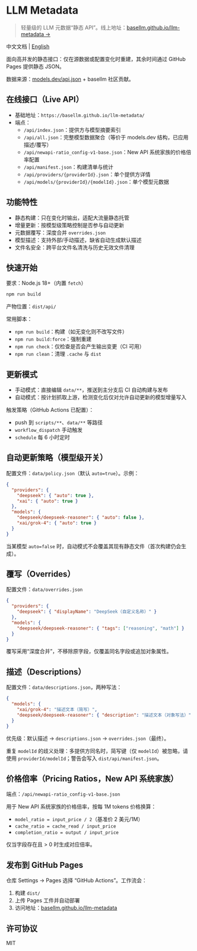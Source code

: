 # LLM Metadata

> 轻量级的 LLM 元数据“静态 API”。线上地址：[basellm.github.io/llm-metadata →](https://basellm.github.io/llm-metadata/)

中文文档 | [English](README.md)

面向高并发的静态接口：仅在源数据或配置变化时重建，其余时间通过 GitHub Pages 提供静态 JSON。

数据来源：[models.dev/api.json](https://models.dev/api.json) + basellm 社区贡献。

## 在线接口（Live API）

- 基础地址：`https://basellm.github.io/llm-metadata/`
- 端点：
  - `/api/index.json`：提供方与模型摘要索引
  - `/api/all.json`：完整模型数据聚合（等价于 models.dev 结构，已应用描述/覆写）
  - `/api/newapi-ratio_config-v1-base.json`：New API 系统家族的价格倍率配置
  - `/api/manifest.json`：构建清单与统计
  - `/api/providers/{providerId}.json`：单个提供方详情
  - `/api/models/{providerId}/{modelId}.json`：单个模型元数据

## 功能特性

- 静态构建：只在变化时输出，适配大流量静态托管
- 增量更新：按模型级策略控制是否参与自动更新
- 元数据覆写：深度合并 `overrides.json`
- 模型描述：支持外部/手动描述，缺省自动生成默认描述
- 文件名安全：跨平台文件名清洗与历史无效文件清理

## 快速开始

要求：Node.js 18+（内置 `fetch`）

```bash
npm run build
```

产物位置：`dist/api/`

常用脚本：

- `npm run build`：构建（如无变化则不改写文件）
- `npm run build:force`：强制重建
- `npm run check`：仅检查是否会产生输出变更（CI 可用）
- `npm run clean`：清理 `.cache` 与 `dist`

## 更新模式

- 手动模式：直接编辑 `data/**`，推送到主分支后 CI 自动构建与发布
- 自动模式：按计划抓取上游，检测变化后仅对允许自动更新的模型增量写入

触发策略（GitHub Actions 已配置）：

- push 到 `scripts/**`、`data/**` 等路径
- `workflow_dispatch` 手动触发
- `schedule` 每 6 小时定时

## 自动更新策略（模型级开关）

配置文件：`data/policy.json`（默认 `auto=true`）。示例：

```json
{
  "providers": {
    "deepseek": { "auto": true },
    "xai": { "auto": true }
  },
  "models": {
    "deepseek/deepseek-reasoner": { "auto": false },
    "xai/grok-4": { "auto": true }
  }
}
```

当某模型 `auto=false` 时，自动模式不会覆盖其现有静态文件（首次构建仍会生成）。

## 覆写（Overrides）

配置文件：`data/overrides.json`

```json
{
  "providers": {
    "deepseek": { "displayName": "DeepSeek（自定义名称）" }
  },
  "models": {
    "deepseek/deepseek-reasoner": { "tags": ["reasoning", "math"] }
  }
}
```

覆写采用“深度合并”，不移除原字段，仅覆盖同名字段或追加对象属性。

## 描述（Descriptions）

配置文件：`data/descriptions.json`，两种写法：

```json
{
  "models": {
    "xai/grok-4": "描述文本（简写）",
    "deepseek/deepseek-reasoner": { "description": "描述文本（对象写法）" }
  }
}
```

优先级：默认描述 → `descriptions.json` → `overrides.json`（最终）。

重复 `modelId` 的歧义处理：多提供方同名时，简写键（仅 `modelId`）被忽略，请使用 `providerId/modelId`；警告会写入 `dist/api/manifest.json`。

## 价格倍率（Pricing Ratios，New API 系统家族）

端点：`/api/newapi-ratio_config-v1-base.json`

用于 New API 系统家族的价格倍率，按每 1M tokens 价格换算：

- `model_ratio = input_price / 2`（基准价 2 美元/1M）
- `cache_ratio = cache_read / input_price`
- `completion_ratio = output / input_price`

仅当字段存在且 > 0 时生成对应倍率。

## 发布到 GitHub Pages

仓库 Settings → Pages 选择 “GitHub Actions”。工作流会：

1. 构建 `dist/`
2. 上传 Pages 工件并自动部署
3. 访问地址：[basellm.github.io/llm-metadata](https://basellm.github.io/llm-metadata/)

## 许可协议

MIT


